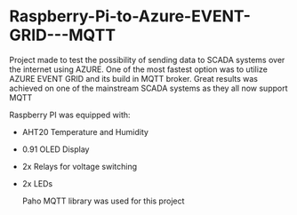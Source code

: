 # Raspberry-Pi-to-Azure-EVENT-GRID---MQTT

Project made to test the possibility of sending data to SCADA systems over the internet using AZURE. One of the most fastest option was to utilize AZURE EVENT GRID and its build in MQTT broker. 
Great results was achieved on one of the mainstream SCADA systems as they all now support MQTT

Raspberry PI was equipped with:
- AHT20 Temperature and Humidity 
- 0.91 OLED Display
- 2x Relays for voltage switching
- 2x LEDs

  Paho MQTT library was used for this project
